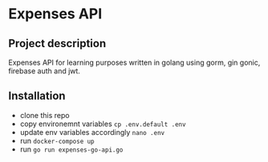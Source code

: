 # Expenses API

## Project description
Expenses API for learning purposes written in golang using gorm, gin gonic, firebase auth and jwt.

## Installation
- clone this repo
- copy environemnt variables `cp .env.default .env`
- update env variables accordingly `nano .env`
- run `docker-compose up`
- run `go run expenses-go-api.go`
